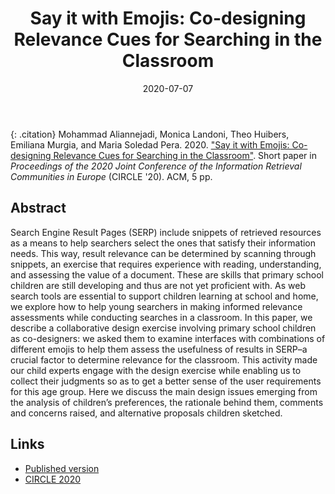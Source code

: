 ﻿---
title: "Say it with Emojis: Co-designing Relevance Cues for Searching in the Classroom"
date: 2020-07-07
project: ir-kids
type: paper
---

{: .citation}
Mohammad Aliannejadi, Monica Landoni, Theo Huibers, Emiliana Murgia, and Maria Soledad Pera. 2020. ["Say it with Emojis: Co-designing Relevance Cues for Searching in the Classroom"](#). Short paper in <cite>Proceedings of the 2020 Joint Conference of the Information Retrieval Communities in Europe</cite> (CIRCLE '20). ACM, 5 pp.

## Abstract

Search Engine Result Pages (SERP) include snippets of retrieved resources as a means to help searchers select the ones that satisfy their information needs. This way, result relevance can be determined by scanning through snippets, an exercise that requires experience with reading, understanding, and assessing the value of a document. These are skills that primary school children are still developing and thus are not yet proficient with. As web search tools are essential to support children learning at school and home, we explore how to help young searchers in making informed relevance assessments while conducting searches in a classroom. In this paper, we describe a collaborative design exercise involving primary school children as co-designers: we asked them to examine interfaces with combinations of different emojis to help them assess the usefulness of results in SERP–a crucial factor to determine relevance for the classroom. This activity made our child experts engage with the design exercise while enabling us to collect their judgments so as to get a better sense of the user requirements for this age group. Here we discuss the main design issues emerging from the analysis of children’s preferences, the rationale behind them, comments and concerns raised, and alternative proposals children sketched.

## Links

* [Published version](https://www.irit.fr/CIRCLE/wp-content/uploads/2020/06/CIRCLE20_30.pdf)
* [CIRCLE 2020](https://www.irit.fr/CIRCLE/)